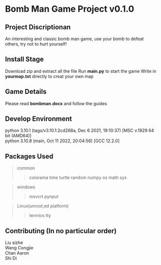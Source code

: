 # Bomb Man Game Project v0.1.0
## Project Discriptionan  
An interesting and classic bomb man game, use your bomb to defeat others,   try not to hurt yourself!

## Install Stage
Download zip and extract all the file
Run **main.py** to start the game
Write in **yourmap.txt** directly to creat your own map
## Game Details
Please read  **bombman.docx** and follow the guides
## Develop Environment
python 3.10.1 (tags/v3.10.1:2cd268a, Dec  6 2021, 19:10:37) [MSC v.1929 64 bit (AMD64)]  
python 3.10.8 (main, Oct 11 2022, 20:04:56) [GCC 12.2.0]

## Packages Used
>common
>>colorama time turtle random numpy os math sys

> windows
>>msvcrt pynput

>Linux(unroot,ed platform)
>>termios tty

## Contributing (In no particular order)
Liu sizhe  
Wang Congjie  
Chan Aaron  
Shi Di



